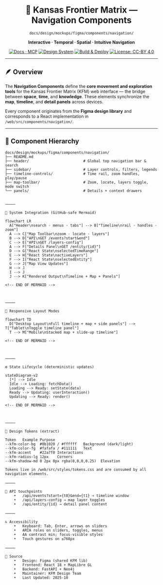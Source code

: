 <div align="center">

# 🧭 Kansas Frontier Matrix — Navigation Components  
`docs/design/mockups/figma/components/navigation/`

**Interactive · Temporal · Spatial · Intuitive Navigation**

[![Docs · MCP](https://img.shields.io/badge/Docs-MCP-blue)](../../../../../docs/)
[![Design System](https://img.shields.io/badge/Design-System-green)](../../../../../docs/design/)
[![Build & Deploy](https://img.shields.io/github/actions/workflow/status/bartytime4life/Kansas-Frontier-Matrix/site.yml?label=Build%20%26%20Deploy)](../../../../../.github/workflows/site.yml)
[![License: CC-BY 4.0](https://img.shields.io/badge/License-CC--BY%204.0-lightgrey)](../../../../../LICENSE)

</div>

---

## 🪶 Overview

The **Navigation Components** define the **core movement and exploration tools** for the Kansas Frontier Matrix (KFM) web interface — the bridge between **space**, **time**, and **knowledge**. These elements synchronize the **map**, **timeline**, and **detail panels** across devices.

Every component originates from the **Figma design library** and corresponds to a React implementation in `/web/src/components/navigation/`.

---

## 🧭 Component Hierarchy

```text
docs/design/mockups/figma/components/navigation/
├── README.md
├── header/                         # Global top navigation bar & search
├── sidebar/                        # Layer controls, filters, legends
├── timeline-controls/              # Time rail, zoom handles, play/pause
├── map-toolbar/                    # Zoom, locate, layers toggle, mode switch
└── panels/                         # Details + context drawers


⸻

🧩 System Integration (GitHub-safe Mermaid)

flowchart LR
  A["Header\nsearch · menus · tabs"] --> B["Timeline\nrail · handles · zoom"]
  A --> C["Map Toolbar\nzoom · locate · layers"]
  B --> D["API\nGET /events?start&end"]
  C --> E["API\nGET /layers-config"]
  A --> F["Details Panel\nGET /entity/{id}"]
  D --> G["React State\nselectedTimeRange"]
  E --> H["React State\nactiveLayers"]
  F --> I["React State\nselectedEntity"]
  G --> J["Map View Updates"]
  H --> J
  I --> J
  J --> K["Rendered Output\nTimeline + Map + Panels"]

<!-- END OF MERMAID -->



⸻

🧱 Responsive Layout Modes

flowchart TD
  D["Desktop Layout\nFull timeline + map + side panels"] --> T["Tablet\nToggle timeline panel"]
  T --> M["Mobile\nStacked map + slide-up timeline"]

<!-- END OF MERMAID -->



⸻

⚙️ State Lifecycle (deterministic updates)

stateDiagram-v2
  [*] --> Idle
  Idle --> Loading: fetchData()
  Loading --> Ready: setState(data)
  Ready --> Updating: userInteraction()
  Updating --> Ready: render()

<!-- END OF MERMAID -->



⸻

🎨 Design Tokens (extract)

Token	Example	Purpose
--kfm-color-bg	#0b1020 / #ffffff	Background (dark/light)
--kfm-color-fg	#fafafa / #111111	Text
--kfm-accent	#22a7f0	Interactions
--kfm-radius-lg	12px	Corners
--kfm-shadow-md	0 2px 8px rgba(0,0,0,0.25)	Elevation

Tokens live in /web/src/styles/tokens.css and are consumed by all navigation elements.

⸻

🔌 API touchpoints
	•	/api/events?start={t0}&end={t1} → timeline window
	•	/api/layers-config → map layer toggles
	•	/api/entity/{id} → detail panel content

⸻

♿ Accessibility
	•	Keyboard: Tab, Enter, arrows on sliders
	•	ARIA roles on sliders, toggles, menus
	•	AA contrast min; focus-visible styles
	•	Touch gestures on ≤768px

⸻

🧾 Source
	•	Design: Figma (shared KFM lib)
	•	Frontend: React 18 + MapLibre GL
	•	Backend: FastAPI + Neo4j
	•	Maintainer: KFM Design Team
	•	Last Updated: 2025-10
